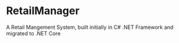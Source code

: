 # RetailManager

A Retail Mangement System, built initially in C# .NET Framework and migrated to .NET Core